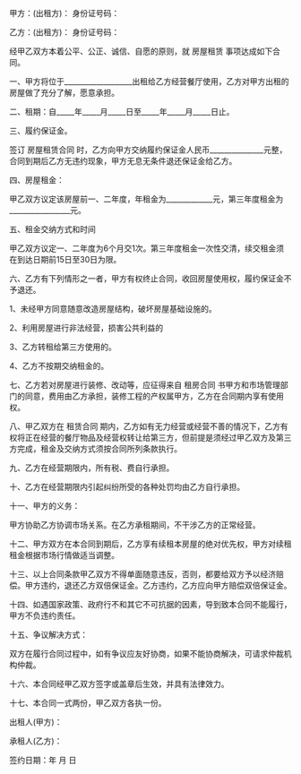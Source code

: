 
 


甲方：(出租方)：                  身份证号码：


乙方：(出租方)：                  身份证号码：


经甲乙双方本着公平、公正、诚信、自愿的原则，就
房屋租赁
事项达成如下合同。


一、甲方将位于___________________出租给乙方经营餐厅使用，乙方对甲方出租的房屋做了充分了解，愿意承担。


二、租期：自_____年_____月_____日至_____年_____月_____日止。


三、履约保证金。


签订
房屋租赁合同
时，乙方向甲方交纳履约保证金人民币_______________元整，合同到期后乙方无违约现象，甲方无息无条件退还保证金给乙方。


四、房屋租金：


甲乙双方议定该房屋前一、二年度，年租金为_____________元，第三年度租金为_________________元。


五、租金交纳方式和时间


甲乙双方议定一、二年度为6个月交1次。第三年度租金一次性交清，续交租金须在到达日期前15日至30日为限。


六、乙方有下列情形之一者，甲方有权终止合同，收回房屋使用权，履约保证金不予退还。


1、未经甲方同意随意改造房屋结构，破坏房屋基础设施的。


2、利用房屋进行非法经营，损害公共利益的


3、乙方转租给第三方使用的。


4、乙方不按期交纳租金的。


七、乙方若对房屋进行装修、改动等，应征得来自
租房合同
书甲方和市场管理部门的同意，费用由乙方承担，装修工程的产权属甲方，乙方在合同期内享有使用权。


八、甲乙双方在
租赁合同
期内，乙方如有无力经营或经营不善的情况下，乙方有权将正在经营的餐厅物品及经营权转让给第三方，但前提是须经过甲乙双方及第三方完成，租金及交纳方式须按合同所列条款执行。


九、乙方在经营期限内，所有税、费自行承担。


十、乙方在经营期限内引起纠纷所受的各种处罚均由乙方自行承担。


十一、甲方的义务：


甲方协助乙方协调市场关系。在乙方承租期间，不干涉乙方的正常经营。


十二、甲方双方在本合同到期后，乙方享有续租本房屋的绝对优先权，甲方对续租租金根据市场行情做适当调整。


十三、以上合同条款甲乙双方不得单面随意违反，否则，都要给双方予以经济赔偿。甲方违约，退还乙方双倍保证金。乙方违约，乙方应向甲方赔偿双倍保证金。


十四、如遇国家政策、政府行不和其它不可抗据的因素，导到致本合同不能履行，甲方不负违约责任。


十五、争议解决方式：


双方在履行合同过程中，如有争议应友好协商，如果不能协商解决，可请求仲裁机构仲裁。


十六、本合同经甲乙双方签字或盖章后生效，并具有法律效力。


十七、本合同一式两份，甲乙双方各执一份。


出租人(甲方)：


承租人(乙方)：


签约日期：年 月 日
 


 

 
 
 
 
 
  


  
 

  


  


  
 
 
 
 

